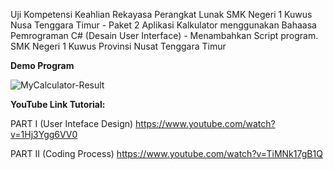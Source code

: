 Uji Kompetensi Keahlian Rekayasa Perangkat Lunak SMK Negeri 1 Kuwus Nusa Tenggara Timur - Paket 2 Aplikasi Kalkulator menggunakan Bahaasa Pemrograman C# (Desain User Interface) - Menambahkan Script program.
SMK Negeri 1 Kuwus Provinsi Nusat Tenggara Timur

**Demo Program**

![MyCalculator-Result](https://github.com/MaklonFR/MyCalculator/assets/88584119/09c670e7-8c64-4842-bb9e-423bdced996c)

**YouTube Link Tutorial:**

PART I (User Inteface Design)
https://www.youtube.com/watch?v=1Hj3Ygg6VV0

PART II (Coding Process)
https://www.youtube.com/watch?v=TiMNk17gB1Q


